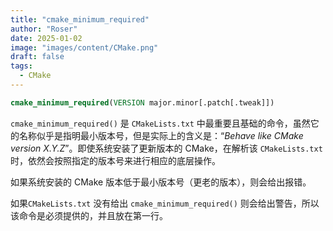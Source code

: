 ```yaml
---
title: "cmake_minimum_required"
author: "Roser"
date: 2025-01-02
image: "images/content/CMake.png"
draft: false
tags:
  - CMake
---
```

```cmake
cmake_minimum_required(VERSION major.minor[.patch[.tweak]])
```

`cmake_minimum_required()` 是 `CMakeLists.txt` 中最重要且基础的命令，虽然它的名称似乎是指明最小版本号，但是实际上的含义是：“*Behave like CMake version X.Y.Z*”。即使系统安装了更新版本的 CMake，在解析该 `CMakeLists.txt` 时，依然会按照指定的版本号来进行相应的底层操作。

如果系统安装的 CMake 版本低于最小版本号（更老的版本），则会给出报错。

如果`CMakeLists.txt` 没有给出 `cmake_minimum_required()` 则会给出警告，所以该命令是必须提供的，并且放在第一行。